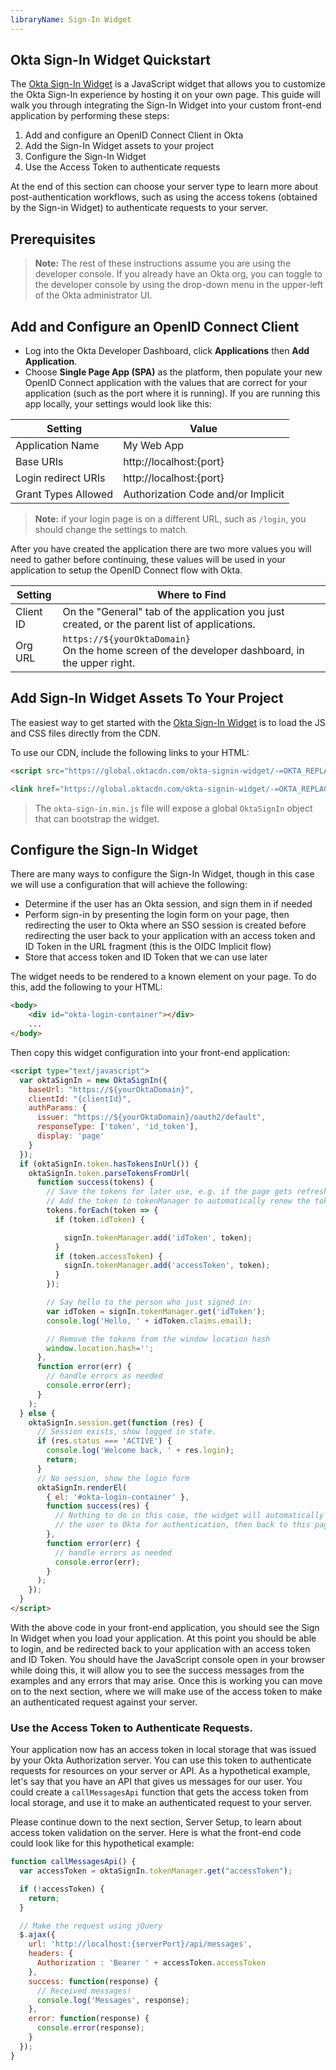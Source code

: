 ```yaml
---
libraryName: Sign-In Widget
---
```


## Okta Sign-In Widget Quickstart

The [Okta Sign-In Widget](https://github.com/okta/okta-signin-widget) is a JavaScript widget that allows you to customize the Okta Sign-In experience by hosting it on your own page. This guide will walk you through integrating the Sign-In Widget into your custom front-end application by performing these steps:

1. Add and configure an OpenID Connect Client in Okta
1. Add the Sign-In Widget assets to your project
1. Configure the Sign-In Widget
1. Use the Access Token to authenticate requests

At the end of this section can choose your server type to learn more about post-authentication workflows, such as using the access tokens (obtained by the Sign-in Widget) to authenticate requests to your server.

## Prerequisites

> **Note:** The rest of these instructions assume you are using the developer console. If you already have an Okta org, you can toggle to the developer console by using the drop-down menu in the upper-left of the Okta administrator UI.

## Add and Configure an OpenID Connect Client
* Log into the Okta Developer Dashboard, click **Applications** then **Add Application**.
* Choose **Single Page App (SPA)** as the platform, then populate your new OpenID Connect application with the values that are correct for your application (such as the port where it is running).  If you  are running this app locally, your settings would look like this:

| Setting             | Value                          |
| ------------------- | ------------------------------ |
| Application Name    | My Web App                     |
| Base URIs           | http://localhost:{port}        |
| Login redirect URIs | http://localhost:{port}        |
| Grant Types Allowed | Authorization Code and/or Implicit |

> **Note:** if your login page is on a different URL, such as `/login`, you should change the settings to match.

After you have created the application there are two more values you will need to gather before continuing, these values will be used in your application to setup the OpenID Connect flow with Okta.

| Setting       | Where to Find                                                                                                                       |
| ------------- | ---------------------------------------------------------------------------------------------                                       |
| Client ID     | On the "General" tab of the application you just created, or the parent list of applications.                                       |
| Org URL       | <span class="is-signed-in">`https://${yourOktaDomain}` <br></span>On the home screen of the developer dashboard, in the upper right. |

## Add Sign-In Widget Assets To Your Project

The easiest way to get started with the [Okta Sign-In Widget](https://github.com/okta/okta-signin-widget) is to load the JS and CSS files directly from the CDN.

To use our CDN, include the following links to your HTML:

```html
<script src="https://global.oktacdn.com/okta-signin-widget/-=OKTA_REPLACE_WITH_WIDGET_VERSION=-/js/okta-sign-in.min.js" type="text/javascript"></script>

<link href="https://global.oktacdn.com/okta-signin-widget/-=OKTA_REPLACE_WITH_WIDGET_VERSION=-/css/okta-sign-in.min.css" type="text/css" rel="stylesheet"/>
```

> The `okta-sign-in.min.js` file will expose a global `OktaSignIn` object that can bootstrap the widget.

## Configure the Sign-In Widget

There are many ways to configure the Sign-In Widget, though in this case we will use a configuration that will achieve the following:

* Determine if the user has an Okta session, and sign them in if needed
* Perform sign-in by presenting the login form on your page, then redirecting the user to Okta where an SSO session is created before redirecting the user back to your application with an access token and ID Token in the URL fragment (this is the OIDC Implicit flow)
* Store that access token and ID Token that we can use later

The widget needs to be rendered to a known element on your page. To do this, add the following to your HTML:

```html
<body>
    <div id="okta-login-container"></div>
    ...
</body>
```

Then copy this widget configuration into your front-end application:

```html
<script type="text/javascript">
  var oktaSignIn = new OktaSignIn({
    baseUrl: "https://${yourOktaDomain}",
    clientId: "{clientId}",
    authParams: {
      issuer: "https://${yourOktaDomain}/oauth2/default",
      responseType: ['token', 'id_token'],
      display: 'page'
    }
  });
  if (oktaSignIn.token.hasTokensInUrl()) {
    oktaSignIn.token.parseTokensFromUrl(
      function success(tokens) {
        // Save the tokens for later use, e.g. if the page gets refreshed:
        // Add the token to tokenManager to automatically renew the token when needed
        tokens.forEach(token => {
          if (token.idToken) {

            signIn.tokenManager.add('idToken', token);
          }
          if (token.accessToken) {
            signIn.tokenManager.add('accessToken', token);
          }
        });

        // Say hello to the person who just signed in:
        var idToken = signIn.tokenManager.get('idToken');
        console.log('Hello, ' + idToken.claims.email);

        // Remove the tokens from the window location hash
        window.location.hash='';
      },
      function error(err) {
        // handle errors as needed
        console.error(err);
      }
    );
  } else {
    oktaSignIn.session.get(function (res) {
      // Session exists, show logged in state.
      if (res.status === 'ACTIVE') {
        console.log('Welcome back, ' + res.login);
        return;
      }
      // No session, show the login form
      oktaSignIn.renderEl(
        { el: '#okta-login-container' },
        function success(res) {
          // Nothing to do in this case, the widget will automatically redirect
          // the user to Okta for authentication, then back to this page if successful
        },
        function error(err) {
          // handle errors as needed
          console.error(err);
        }
      );
    });
  }
</script>
```

With the above code in your front-end application, you should see the Sign In Widget when you load your application.  At this point you should be able to login, and be redirected back to your application with an access token and ID Token.  You should have the JavaScript console open in your browser while doing this, it will allow you to see the success messages from the examples and any errors that may arise. Once this is working you can move on to the next section, where we will make use of the access token to make an authenticated request against your server.


### Use the Access Token to Authenticate Requests.

Your application now has an access token in local storage that was issued by your Okta Authorization server. You can use this token to authenticate requests for resources on your server or API. As a hypothetical example, let's say that you have an API that gives us messages for our user.  You could create a `callMessagesApi` function that gets the access token from local storage, and use it to make an authenticated request to your server.

Please continue down to the next section, Server Setup, to learn about access token validation on the server.  Here is what the front-end code could look like for this hypothetical example:

```javascript
function callMessagesApi() {
  var accessToken = oktaSignIn.tokenManager.get("accessToken");

  if (!accessToken) {
    return;
  }

  // Make the request using jQuery
  $.ajax({
    url: 'http://localhost:{serverPort}/api/messages',
    headers: {
      Authorization : 'Bearer ' + accessToken.accessToken
    },
    success: function(response) {
      // Received messages!
      console.log('Messages', response);
    },
    error: function(response) {
      console.error(response);
    }
  });
}
```
